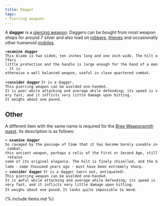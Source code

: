 ```yaml
---
title: Dagger
tags:
- Piercing weapons
---
```


A **dagger** is a [piercing weapon](piercing_weapon "wikilink"). Daggers
can be bought from most weapon shops for around 7 silver and also load
on [robbers](robber "wikilink"), [thieves](thief "wikilink") and
occasionally other humanoid [mobiles](mobile "wikilink").

`>`**`examine dagger`**
`This blade is two sided, ten inches long and one inch wide. The hilt offers`
`little protection and the handle is large enough for the hand of a man. It is`
`otherwise a well balanced weapon, useful in close quartered combat.`

`>`**`consider dagger`**
`It is a dagger.`
`This piercing weapon can be wielded one-handed.`
`It is poor while attacking and average while defending; its speed is very fast, and it inflicts very little damage upon hitting.`
`It weighs about one pound.`

## Other

A different item with the same name is required for the [Bree
Weaponsmith](Bree_Weaponsmith "wikilink")
[quest](Quest#Bree_Weaponsmith "wikilink"). Its description is as
follows:

`> `**`examine dagger`**
`So ravaged by the passage of time that it has become barely useable in combat,`
`this ancient weapon, perhaps a relic of the First or Second Age, still retains`
`some of its original elegance. The hilt is finely chiselled, and the blade -`
`some thousand years ago - must have been extremely sharp.`
` `
`> `**`consider dagger`**
`It is a dagger (worn out, antiquated).`
`This piercing weapon can be wielded one-handed.`
`It is awful while attacking and average while defending; its speed is very fast, and it inflicts very little damage upon hitting.`
`It weighs about one pound.`
`It looks quite impossible to mend.`

{% include Items.md %}
